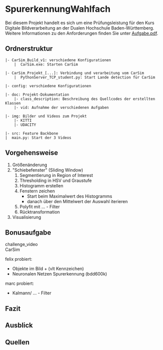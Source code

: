 # SpurerkennungWahlfach
Bei diesem Projekt handelt es sich um eine Prüfungsleistung für den Kurs Digitale Bildverarbeitung an der 
Dualen Hochschule Baden-Württemberg. 
Weitere Informationen zu den Anforderungen finden Sie unter [Aufgabe.pdf](aufgabe.pdf).

## Ordnerstruktur

```Text
|- CarSim_Build_v1: verschiedene Konfigurationen
    |  CarSim.exe: Starten CarSim
    
|- CarSim_Projekt_[...]: Verbindung und verarbeitung vom CarSim
    |  PythonServer_TCP_student.py: Start Lande detection für CarSim
    
|- config: verschiedene Konfigurationen

|- doc: Projekt-Dokumentation 
    |- class_description: Beschreibung des Quellcodes der erstellten Klassen
    |- vid: Aufnahme der verschiedenen Aufgaben
    
|- img: Bilder und Videos zum Projekt
    |- KITTI
    |- UDACITY
    
|- src: Feature Backbone
|  main.py: Start der 3 Videos
```

## Vorgehensweise

1. Größenänderung
2. "Schiebefenster" (Sliding Window)
   1. Segmentierung in Region of Interest
   2. Thresholding in HSV und Graustufe
   3. Histogramm erstellen
   4. Fenstern zeichen
      - Start beim Maximalwert des Histogramms
      - danach über den Mittelwert der Auswahl iterieren
   5. Polyfit mit ... - Filter
   6. Rücktransformation
3. Visualisierung


## Bonusaufgabe

challenge_video  
CarSim  

felix probiert:
* Objekte im Bild + (vlt Kennzeichen)
* Neuronalen Netzen Spurerkennung (bdd600k)

marc probiert:
* Kalmann/ ... - Filter

## Fazit

## Ausblick

## Quellen


